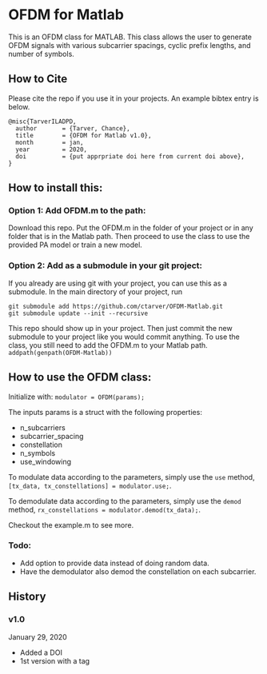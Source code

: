 # OFDM for Matlab

This is an OFDM class for MATLAB. This class allows the user to generate OFDM signals with various subcarrier spacings, cyclic prefix lengths, and number of symbols.

## How to Cite
Please cite the repo if you use it in your projects. An example bibtex entry is below.

```
@misc{TarverILADPD,
  author       = {Tarver, Chance},
  title        = {OFDM for Matlab v1.0},
  month        = jan,
  year         = 2020,
  doi          = {put apprpriate doi here from current doi above},
}
```

## How to install this: 
### Option 1: Add OFDM.m to the path:
Download this repo. Put the OFDM.m in the folder of your project or in any folder that is in the Matlab path. Then proceed to use the class to use the provided PA model or train a new model. 

### Option 2: Add as a submodule in your git project:
If you already are using git with your project, you can use this as a submodule. In the main directory of your project, run
```
git submodule add https://github.com/ctarver/OFDM-Matlab.git
git submodule update --init --recursive
```
This repo should show up in your project. Then just commit the new submodule to your project like you would commit anything. 
To use the class, you still need to add the OFDM.m to your Matlab path.
```addpath(genpath(OFDM-Matlab))```

## How to use the OFDM class:
Initialize with:
`modulator = OFDM(params);`

The inputs params is a struct with the following properties:
  - n_subcarriers
  - subcarrier_spacing
  - constellation
  - n_symbols
  - use_windowing
  
To modulate data according to the parameters, simply use the `use` method, `[tx_data, tx_constellations] = modulator.use;`. 

To demodulate data according to the parameters, simply use the `demod` method, `rx_constellations = modulator.demod(tx_data);`.

Checkout the example.m to see more.   

 ### Todo:
 - Add option to provide data instead of doing random data. 
 - Have the demodulator also demod the constellation on each subcarrier. 

## History

### v1.0 

January 29, 2020

* Added a DOI
* 1st version with a tag     
